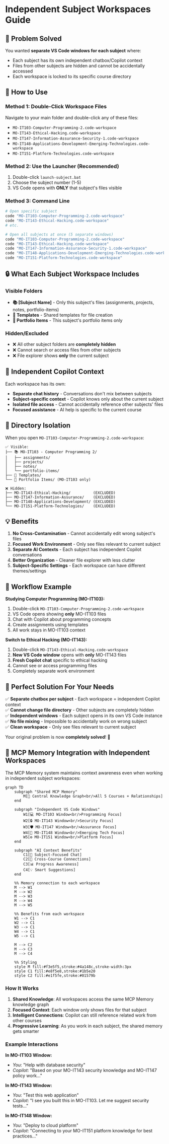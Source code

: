 # Independent Subject Workspaces Guide

## 🎯 Problem Solved
You wanted **separate VS Code windows for each subject** where:
- Each subject has its own independent chatbox/Copilot context
- Files from other subjects are hidden and cannot be accidentally accessed
- Each workspace is locked to its specific course directory

## 🚀 How to Use

### Method 1: Double-Click Workspace Files
Navigate to your main folder and double-click any of these files:
- `MO-IT103-Computer-Programming-2.code-workspace` 
- `MO-IT143-Ethical-Hacking.code-workspace`
- `MO-IT147-Information-Assurance-Security-1.code-workspace`
- `MO-IT148-Applications-Development-Emerging-Technologies.code-workspace`
- `MO-IT151-Platform-Technologies.code-workspace`

### Method 2: Use the Launcher (Recommended)
1. Double-click `launch-subject.bat`
2. Choose the subject number (1-5)
3. VS Code opens with **ONLY** that subject's files visible

### Method 3: Command Line
```bash
# Open specific subject
code "MO-IT103-Computer-Programming-2.code-workspace"
code "MO-IT143-Ethical-Hacking.code-workspace"
# etc.

# Open all subjects at once (5 separate windows)
code "MO-IT103-Computer-Programming-2.code-workspace"
code "MO-IT143-Ethical-Hacking.code-workspace"
code "MO-IT147-Information-Assurance-Security-1.code-workspace"
code "MO-IT148-Applications-Development-Emerging-Technologies.code-workspace"
code "MO-IT151-Platform-Technologies.code-workspace"
```

## 🔒 What Each Subject Workspace Includes

### Visible Folders
- **📚 [Subject Name]** - Only this subject's files (assignments, projects, notes, portfolio-items)
- **📁 Templates** - Shared templates for file creation
- **💼 Portfolio Items** - This subject's portfolio items only

### Hidden/Excluded
- ❌ All other subject folders are **completely hidden**
- ❌ Cannot search or access files from other subjects
- ❌ File explorer shows **only** the current subject

## 🤖 Independent Copilot Context

Each workspace has its own:
- **Separate chat history** - Conversations don't mix between subjects
- **Subject-specific context** - Copilot knows only about the current subject
- **Isolated file access** - Cannot accidentally reference other subjects' files
- **Focused assistance** - AI help is specific to the current course

## 📁 Directory Isolation

When you open `MO-IT103-Computer-Programming-2.code-workspace`:
```
✅ Visible:
├── 📚 MO-IT103 - Computer Programming 2/
│   ├── assignments/
│   ├── projects/
│   ├── notes/
│   └── portfolio-items/
├── 📁 Templates/
└── 💼 Portfolio Items/ (MO-IT103 only)

❌ Hidden:
├── MO-IT143-Ethical-Hacking/          (EXCLUDED)
├── MO-IT147-Information-Assurance/    (EXCLUDED)  
├── MO-IT148-Applications-Development/ (EXCLUDED)
└── MO-IT151-Platform-Technologies/    (EXCLUDED)
```

## 💡 Benefits

1. **No Cross-Contamination** - Cannot accidentally edit wrong subject's files
2. **Focused Work Environment** - Only see files relevant to current subject
3. **Separate AI Contexts** - Each subject has independent Copilot conversations
4. **Better Organization** - Cleaner file explorer with less clutter
5. **Subject-Specific Settings** - Each workspace can have different themes/settings

## 🔧 Workflow Example

**Studying Computer Programming (MO-IT103):**
1. Double-click `MO-IT103-Computer-Programming-2.code-workspace`
2. VS Code opens showing **only** MO-IT103 files
3. Chat with Copilot about programming concepts
4. Create assignments using templates
5. All work stays in MO-IT103 context

**Switch to Ethical Hacking (MO-IT143):**
1. Double-click `MO-IT143-Ethical-Hacking.code-workspace` 
2. **New VS Code window** opens with **only** MO-IT143 files
3. **Fresh Copilot chat** specific to ethical hacking
4. Cannot see or access programming files
5. Completely separate work environment

## 🎯 Perfect Solution For Your Needs

✅ **Separate chatbox per subject** - Each workspace = independent Copilot context  
✅ **Cannot change file directory** - Other subjects are completely hidden  
✅ **Independent windows** - Each subject opens in its own VS Code instance  
✅ **No file mixing** - Impossible to accidentally work on wrong subject  
✅ **Clean workspace** - Only see files relevant to current subject  

Your original problem is now **completely solved**! 🎉

## 🧠 MCP Memory Integration with Independent Workspaces

The MCP Memory system maintains context awareness even when working in independent subject workspaces:

```mermaid
graph TD
    subgraph "Shared MCP Memory"
        M[🧠 Central Knowledge Graph<br/>All 5 Courses + Relationships]
    end
    
    subgraph "Independent VS Code Windows"
        W1[💻 MO-IT103 Window<br/>Programming Focus]
        W2[🔒 MO-IT143 Window<br/>Security Focus]
        W3[🛡️ MO-IT147 Window<br/>Assurance Focus]
        W4[🚀 MO-IT148 Window<br/>Emerging Tech Focus]
        W5[⚙️ MO-IT151 Window<br/>Platform Focus]
    end
    
    subgraph "AI Context Benefits"
        C1[🎯 Subject-Focused Chat]
        C2[🔗 Cross-Course Connections]
        C3[📊 Progress Awareness]
        C4[💡 Smart Suggestions]
    end
    
    %% Memory connection to each workspace
    M --> W1
    M --> W2
    M --> W3
    M --> W4
    M --> W5
    
    %% Benefits from each workspace
    W1 --> C1
    W2 --> C1
    W3 --> C1
    W4 --> C1
    W5 --> C1
    
    M --> C2
    M --> C3
    M --> C4
    
    %% Styling
    style M fill:#f3e5f5,stroke:#4a148c,stroke-width:3px
    style C1 fill:#e8f5e8,stroke:#1b5e20
    style C2 fill:#e1f5fe,stroke:#01579b
```

### How It Works

1. **Shared Knowledge**: All workspaces access the same MCP Memory knowledge graph
2. **Focused Context**: Each window only shows files for that subject  
3. **Intelligent Connections**: Copilot can still reference related work from other courses
4. **Progressive Learning**: As you work in each subject, the shared memory gets smarter

### Example Interactions

**In MO-IT103 Window:**
- *You*: "Help with database security"  
- *Copilot*: "Based on your MO-IT143 security knowledge and MO-IT147 policy work..."

**In MO-IT143 Window:**
- *You*: "Test this web application"
- *Copilot*: "I see you built this in MO-IT103. Let me suggest security tests..."

**In MO-IT148 Window:**
- *You*: "Deploy to cloud platform"
- *Copilot*: "Connecting to your MO-IT151 platform knowledge for best practices..."
